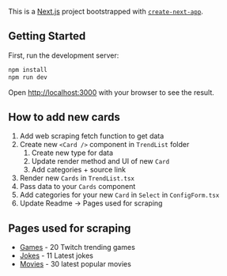 This is a [Next.js](https://nextjs.org/) project bootstrapped with [`create-next-app`](https://github.com/vercel/next.js/tree/canary/packages/create-next-app).

## Getting Started

First, run the development server:

```bash
npm install
npm run dev
```

Open [http://localhost:3000](http://localhost:3000) with your browser to see the result.

## How to add new cards

1. Add web scraping fetch function to get data
2. Create new `<Card />` component in `TrendList` folder
   1. Create new type for data
   2. Update render method and UI of new `Card`
   3. Add categories + source link
3. Render new `Cards` in `TrendList.tsx`
4. Pass data to your `Cards` component
5. Add categories for your new `Card` in `Select` in `ConfigForm.tsx`
6. Update Readme -> Pages used for scraping

## Pages used for scraping

- [Games](https://twitchtracker.com/games) - 20 Twitch trending games
- [Jokes](http://www.laughfactory.com/jokes/latest-jokes) - 11 Latest jokes
- [Movies](https://editorial.rottentomatoes.com/guide/popular-movies/) - 30 latest popular movies
